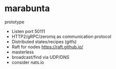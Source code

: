 # marabunta

prototype

* Listen port 50111
* HTTP2/gRPC/zeromq as communication protocol
* Distributed states/recipes (gitfs)
* Raft for nodes https://raft.github.io/
* masterless
* broadcast/find via UDP/DNS
* consider nats.io
